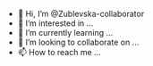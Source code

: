 - 👋 Hi, I’m @Zublevska-collaborator
- 👀 I’m interested in ...
- 🌱 I’m currently learning ...
- 💞️ I’m looking to collaborate on ...
- 📫 How to reach me ...

<!---
Zublevska-collaborator/Zublevska-collaborator is a ✨ special ✨ repository because its `README.md` (this file) appears on your GitHub profile.
You can click the Preview link to take a look at your changes.
--->
